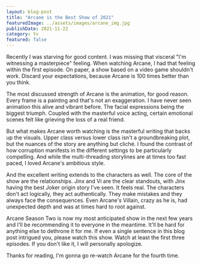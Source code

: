 ```yaml
---
layout: blog-post
title: "Arcane is the Best Show of 2021"
featuredImage: ../assets/images/arcane_img.jpg
publishDate: 2021-11-22
category: tv
featured: false
---
```


Recently I was starving for good content. I was missing that visceral "I'm witnessing a masterpiece" feeling. When watching Arcane, I had that feeling within the first episode. On paper, a show based on a video game shouldn't work. Discard your expectations, because Arcane is 100 times better than you think.

The most discussed strength of Arcane is the animation, for good reason. Every frame is a painting and that's not an exaggeration. I have never seen animation this alive and vibrant before. The facial expressions being the biggest triumph. Coupled with the masterful voice acting, certain emotional scenes felt like grieving the loss of a real friend.

But what makes Arcane worth watching is the masterful writing that backs up the visuals. Upper class versus lower class isn't a groundbreaking plot, but the nuances of the story are anything but cliché. I found the contrast of how corruption manifests in the different settings to be particularly compelling. And while the multi-threading storylines are at times too fast paced, I loved Arcane's ambitious style. 

And the excellent writing extends to the characters as well. The core of the show are the relationships. Jinx and Vi are the clear standouts, with Jinx having the best Joker origin story I've seen. It feels real. The characters don't act logically, they act authentically. They make mistakes and they always face the consequences. Even Arcane's Villain, crazy as he is, had unexpected depth and was at times hard to root against.

Arcane Season Two is now my most anticipated show in the next few years and I'll be recommending it to everyone in the meantime. It'll be hard for anything else to dethrone it for me. If even a single sentence in this blog post intrigued you, please watch this show. Watch at least the first three episodes. If you don't like it, I will personally apologize. 

Thanks for reading, I'm gonna go re-watch Arcane for the fourth time.